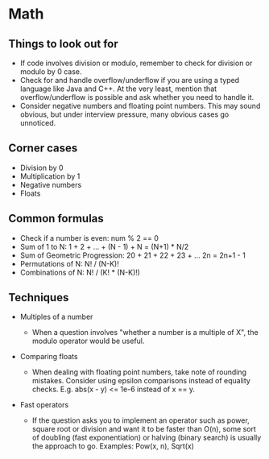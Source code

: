 # Math

## Things to look out for

- If code involves division or modulo, remember to check for division or modulo by 0 case.
- Check for and handle overflow/underflow if you are using a typed language like Java and C++. At the very least, mention that overflow/underflow is possible and ask whether you need to handle it.
- Consider negative numbers and floating point numbers. This may sound obvious, but under interview pressure, many obvious cases go unnoticed.

## Corner cases

- Division by 0
- Multiplication by 1
- Negative numbers
- Floats

## Common formulas

- Check if a number is even: num % 2 == 0
- Sum of 1 to N: 1 + 2 + ... + (N - 1) + N = (N+1) \* N/2
- Sum of Geometric Progression: 20 + 21 + 22 + 23 + ... 2n = 2n+1 - 1
- Permutations of N: N! / (N-K)!
- Combinations of N: N! / (K! \* (N-K)!)

## Techniques

- Multiples of a number

  - When a question involves "whether a number is a multiple of X", the modulo operator would be useful.

- Comparing floats

  - When dealing with floating point numbers, take note of rounding mistakes. Consider using epsilon comparisons instead of equality checks. E.g. abs(x - y) <= 1e-6 instead of x == y.

- Fast operators
  - If the question asks you to implement an operator such as power, square root or division and want it to be faster than O(n), some sort of doubling (fast exponentiation) or halving (binary search) is usually the approach to go. Examples: Pow(x, n), Sqrt(x)
